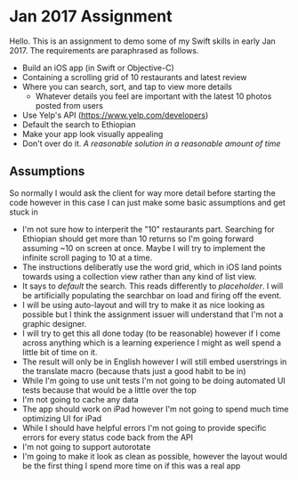 #  Jan 2017 Assignment

Hello. This is an assignment to demo some of my Swift skills in early Jan 2017. The requirements are paraphrased as follows.

* Build an iOS app (in Swift or Objective-C)
* Containing a scrolling grid of 10 restaurants and latest review
* Where you can search, sort, and tap to view more details 
    * Whatever details you feel are important with the latest 10 photos posted from users
* Use Yelp's API (https://www.yelp.com/developers)
* Default the search to Ethiopian
* Make your app look visually appealing
* Don't over do it. *A reasonable solution in a reasonable amount of time*

## Assumptions

So normally I would ask the client for way more detail before starting the code however in this case I can just make some basic assumptions and get stuck in

* I'm not sure how to interperit the "10" restaurants part. Searching for Ethiopian should get more than 10 returns so I'm going forward assuming ~10 on screen at once. Maybe I will try to implement the infinite scroll paging to 10 at a time.
* The instructions deliberatly use the word grid, which in iOS land points towards using a collection view rather than any kind of list view.
* It says to *default* the search. This reads differently to *placeholder*. I will be artificially populating the searchbar on load and firing off the event.
* I will be using auto-layout and will try to make it as nice looking as possible but I think the assignment issuer will understand that I'm not a graphic designer.
* I will try to get this all done today (to be reasonable) however if I come across anything which is a learning experience I might as well spend a little bit of time on it.
* The result will only be in English however I will still embed userstrings in the translate macro (because thats just a good habit to be in)
* While I'm going to use unit tests I'm not going to be doing automated UI tests because that would be a little over the top
* I'm not going to cache any data
* The app should work on iPad however I'm not going to spend much time optimizing UI for iPad
* While I should have helpful errors I'm not going to provide specific errors for every status code back from the API
* I'm not going to support autorotate
* I'm going to make it look as clean as possible, however the layout would be the first thing I spend more time on if this was a real app
